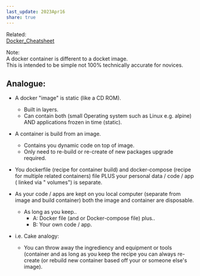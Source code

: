 ```yaml
---  
last_update: 2023Apr16  
share: true    
---  
```

  
Related:  
[Docker_Cheatsheet](Docker_Cheatsheet.md)  
  
Note:  
A docker container is different to a docket image.  
This is intended to be simple not 100% technically accurate for novices.  
  
## Analogue:  
- A docker "image" is static (like a CD ROM).  
	- Built in layers.  
	- Can contain both (small Operating system such as Linux e.g. alpine) AND applications frozen in time (static).  
- A container is build from an image.  
	- Contains you dynamic code on top of image.  
	- Only need to re-build or re-create of new packages upgrade required.  
  
- You dockerfile (recipe for container build) and docker-compose (recipe for multiple related containers) file PLUS your personal data / code / app ( linked via " volumes") is separate.  
  
- As your code / apps are kept on you local computer (separate from image and build container) both the image and container are disposable.  
	- As long as you keep..   
		- A: Docker file (and or Docker-compose file) plus..  
		- B: Your own code / app.  
  
- i.e.  Cake analogy:  
	- You can throw away the ingrediency and equipment or tools (container and as long as you keep the recipe you can always re-create (or rebuild new container based off your or someone else's image).  
